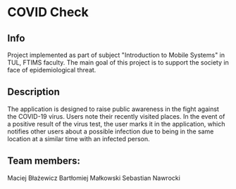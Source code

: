 # COVID Check
## Info

Project implemented as part of subject "Introduction to Mobile Systems" in TUL, FTIMS faculty.
The main goal of this project is to support the society in face of epidemiological threat.

## Description

The application is designed to raise public awareness in the fight against the COVID-19 virus.
Users note their recently visited places. In the event of a positive result of the virus test, the user marks it in the application, which notifies other users about a possible infection due to being in the same location at a similar time with an infected person.

## Team members:
Maciej Błażewicz
Bartłomiej Małkowski
Sebastian Nawrocki

